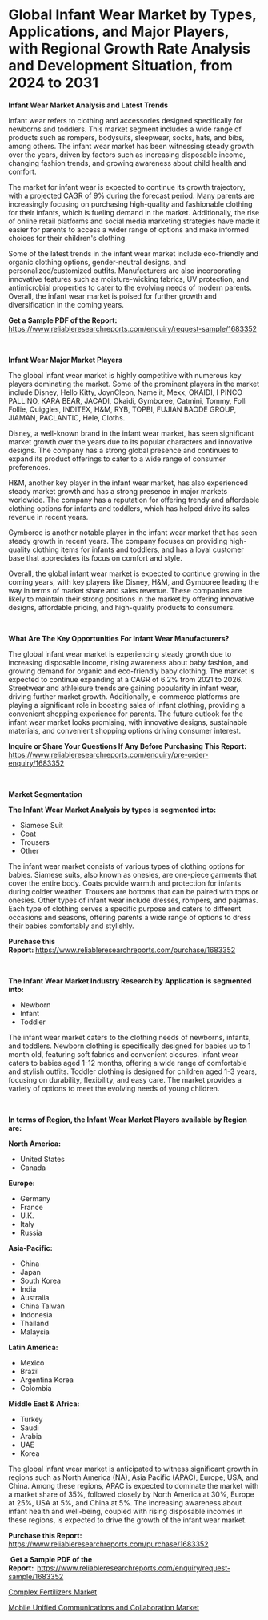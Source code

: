 <p><h1>Global Infant Wear Market by Types, Applications, and Major Players, with Regional Growth Rate Analysis and Development Situation, from 2024 to 2031</h1></p><p><strong>Infant Wear Market Analysis and Latest Trends</strong></p>
<p><p>Infant wear refers to clothing and accessories designed specifically for newborns and toddlers. This market segment includes a wide range of products such as rompers, bodysuits, sleepwear, socks, hats, and bibs, among others. The infant wear market has been witnessing steady growth over the years, driven by factors such as increasing disposable income, changing fashion trends, and growing awareness about child health and comfort.</p><p>The market for infant wear is expected to continue its growth trajectory, with a projected CAGR of 9% during the forecast period. Many parents are increasingly focusing on purchasing high-quality and fashionable clothing for their infants, which is fueling demand in the market. Additionally, the rise of online retail platforms and social media marketing strategies have made it easier for parents to access a wider range of options and make informed choices for their children's clothing.</p><p>Some of the latest trends in the infant wear market include eco-friendly and organic clothing options, gender-neutral designs, and personalized/customized outfits. Manufacturers are also incorporating innovative features such as moisture-wicking fabrics, UV protection, and antimicrobial properties to cater to the evolving needs of modern parents. Overall, the infant wear market is poised for further growth and diversification in the coming years.</p></p>
<p><strong>Get a Sample PDF of the Report:&nbsp;</strong> <a href="https://www.reliableresearchreports.com/enquiry/request-sample/1683352">https://www.reliableresearchreports.com/enquiry/request-sample/1683352</a></p>
<p>&nbsp;</p>
<p><strong>Infant Wear Major Market Players</strong></p>
<p><p>The global infant wear market is highly competitive with numerous key players dominating the market. Some of the prominent players in the market include Disney, Hello Kitty, JoynCleon, Name it, Mexx, OKAIDI, I PINCO PALLINO, KARA BEAR, JACADI, Okaidi, Gymboree, Catmini, Tommy, Folli Follie, Quiggles, INDITEX, H&M, RYB, TOPBI, FUJIAN BAODE GROUP, JIAMAN, PACLANTIC, Hele, Cloths.</p><p>Disney, a well-known brand in the infant wear market, has seen significant market growth over the years due to its popular characters and innovative designs. The company has a strong global presence and continues to expand its product offerings to cater to a wide range of consumer preferences.</p><p>H&M, another key player in the infant wear market, has also experienced steady market growth and has a strong presence in major markets worldwide. The company has a reputation for offering trendy and affordable clothing options for infants and toddlers, which has helped drive its sales revenue in recent years.</p><p>Gymboree is another notable player in the infant wear market that has seen steady growth in recent years. The company focuses on providing high-quality clothing items for infants and toddlers, and has a loyal customer base that appreciates its focus on comfort and style.</p><p>Overall, the global infant wear market is expected to continue growing in the coming years, with key players like Disney, H&M, and Gymboree leading the way in terms of market share and sales revenue. These companies are likely to maintain their strong positions in the market by offering innovative designs, affordable pricing, and high-quality products to consumers.</p></p>
<p>&nbsp;</p>
<p><strong>What Are The Key Opportunities For Infant Wear Manufacturers?</strong></p>
<p><p>The global infant wear market is experiencing steady growth due to increasing disposable income, rising awareness about baby fashion, and growing demand for organic and eco-friendly baby clothing. The market is expected to continue expanding at a CAGR of 6.2% from 2021 to 2026. Streetwear and athleisure trends are gaining popularity in infant wear, driving further market growth. Additionally, e-commerce platforms are playing a significant role in boosting sales of infant clothing, providing a convenient shopping experience for parents. The future outlook for the infant wear market looks promising, with innovative designs, sustainable materials, and convenient shopping options driving consumer interest.</p></p>
<p><strong>Inquire or Share Your Questions If Any Before Purchasing This Report:</strong> <a href="https://www.reliableresearchreports.com/enquiry/pre-order-enquiry/1683352">https://www.reliableresearchreports.com/enquiry/pre-order-enquiry/1683352</a></p>
<p>&nbsp;</p>
<p><strong>Market Segmentation</strong></p>
<p><strong>The Infant Wear Market Analysis by types is segmented into:</strong></p>
<p><ul><li>Siamese Suit</li><li>Coat</li><li>Trousers</li><li>Other</li></ul></p>
<p><p>The infant wear market consists of various types of clothing options for babies. Siamese suits, also known as onesies, are one-piece garments that cover the entire body. Coats provide warmth and protection for infants during colder weather. Trousers are bottoms that can be paired with tops or onesies. Other types of infant wear include dresses, rompers, and pajamas. Each type of clothing serves a specific purpose and caters to different occasions and seasons, offering parents a wide range of options to dress their babies comfortably and stylishly.</p></p>
<p><strong>Purchase this Report:&nbsp;</strong><a href="https://www.reliableresearchreports.com/purchase/1683352">https://www.reliableresearchreports.com/purchase/1683352</a></p>
<p>&nbsp;</p>
<p><strong>The Infant Wear Market Industry Research by Application is segmented into:</strong></p>
<p><ul><li>Newborn</li><li>Infant</li><li>Toddler</li></ul></p>
<p><p>The infant wear market caters to the clothing needs of newborns, infants, and toddlers. Newborn clothing is specifically designed for babies up to 1 month old, featuring soft fabrics and convenient closures. Infant wear caters to babies aged 1-12 months, offering a wide range of comfortable and stylish outfits. Toddler clothing is designed for children aged 1-3 years, focusing on durability, flexibility, and easy care. The market provides a variety of options to meet the evolving needs of young children.</p></p>
<p>&nbsp;</p>
<p><strong>In terms of Region, the Infant Wear Market Players available by Region are:</strong></p>
<p>
    <p> <strong> North America: </strong>
        <ul>
            <li>United States</li>
            <li>Canada</li>
        </ul>
        </p> 
    <p> <strong> Europe: </strong>
        <ul>
            <li>Germany</li>
            <li>France</li>
            <li>U.K.</li>
            <li>Italy</li>
            <li>Russia</li>
        </ul>
        </p> 
    <p> <strong> Asia-Pacific: </strong>
        <ul>
            <li>China</li>
            <li>Japan</li>
            <li>South Korea</li>
            <li>India</li>
            <li>Australia</li>
            <li>China Taiwan</li>
            <li>Indonesia</li>
            <li>Thailand</li>
            <li>Malaysia</li>
        </ul>
        </p> 
    <p> <strong> Latin America: </strong>
        <ul>
            <li>Mexico</li>
            <li>Brazil</li>
            <li>Argentina Korea</li>
            <li>Colombia</li>
        </ul>
        </p> 
    <p> <strong> Middle East & Africa: </strong>
        <ul>
            <li>Turkey</li>
            <li>Saudi</li>
            <li>Arabia</li>
            <li>UAE</li>
            <li>Korea</li>
        </ul>
    </p>
    </p>
<p><p>The global infant wear market is anticipated to witness significant growth in regions such as North America (NA), Asia Pacific (APAC), Europe, USA, and China. Among these regions, APAC is expected to dominate the market with a market share of 35%, followed closely by North America at 30%, Europe at 25%, USA at 5%, and China at 5%. The increasing awareness about infant health and well-being, coupled with rising disposable incomes in these regions, is expected to drive the growth of the infant wear market.</p></p>
<p><strong>Purchase this Report: </strong><a href="https://www.reliableresearchreports.com/purchase/1683352">https://www.reliableresearchreports.com/purchase/1683352</a></p>
<p>&nbsp;<strong>Get a Sample PDF of the Report:&nbsp;&nbsp;</strong><a href="https://www.reliableresearchreports.com/enquiry/request-sample/1683352">https://www.reliableresearchreports.com/enquiry/request-sample/1683352</a></p>
<p><strong></strong></p>
<p><p><a href="https://changeable-paste-463.notion.site/Complex-Fertilizers-Market-Size-Global-Industry-Overview-Market-Segmentation-and-Forecast-2024-to-e54cafa734d94969b2f7b18a566636a4">Complex Fertilizers Market</a></p><p><a href="https://view.publitas.com/reportprime-1/mobile-unified-communications-and-collaboration-market-size-growth-and-forecast-from-2024-2031/">Mobile Unified Communications and Collaboration Market</a></p></p>